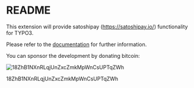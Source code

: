 # README

This extension will provide satoshipay (https://satoshipay.io/) functionality for TYPO3.

Please refer to the [documentation](https://docs.typo3.org/typo3cms/extensions/satoshipay/) for further information.

You can sponsor the development by donating bitcoin: 

![18ZhB1NXnRLqjUnZxcZmkMpWnCsUPTqZWh](https://zxing.org/w/chart?cht=qr&chs=350x350&chld=L&choe=UTF-8&chl=18ZhB1NXnRLqjUnZxcZmkMpWnCsUPTqZWh)

18ZhB1NXnRLqjUnZxcZmkMpWnCsUPTqZWh
